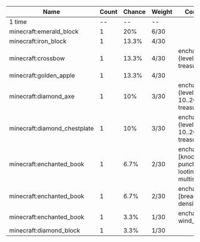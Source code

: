 | Name                         | Count | Chance | Weight | Comment                                                     |
| ---------------------------- | ----- | ------ | ------ | ----------------------------------------------------------- |
| 1 time                       |    -- |     -- |     -- |                                                             |
| minecraft:emerald_block      |     1 |    20% |   6/30 |                                                             |
| minecraft:iron_block         |     1 |  13.3% |   4/30 |                                                             |
| minecraft:crossbow           |     1 |  13.3% |   4/30 | enchantments: {levels: 5..20, treasure: true}               |
| minecraft:golden_apple       |     1 |  13.3% |   4/30 |                                                             |
| minecraft:diamond_axe        |     1 |    10% |   3/30 | enchantments: {levels: 10..20, treasure: true}              |
| minecraft:diamond_chestplate |     1 |    10% |   3/30 | enchantments: {levels: 10..20, treasure: true}              |
| minecraft:enchanted_book     |     1 |   6.7% |   2/30 | enchantments: [knockback, punch, smite, looting, multishot] |
| minecraft:enchanted_book     |     1 |   6.7% |   2/30 | enchantments: [breach, density]                             |
| minecraft:enchanted_book     |     1 |   3.3% |   1/30 | enchantments: wind_burst                                    |
| minecraft:diamond_block      |     1 |   3.3% |   1/30 |                                                             |